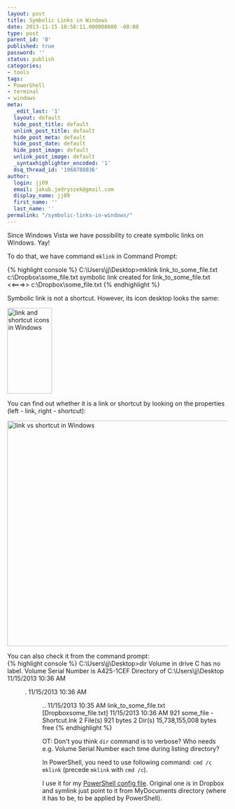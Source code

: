 ```yaml
---
layout: post
title: Symbolic Links in Windows
date: 2013-11-15 10:58:11.000000000 -08:00
type: post
parent_id: '0'
published: true
password: ''
status: publish
categories:
- tools
tags:
- PowerShell
- terminal
- windows
meta:
  _edit_last: '1'
  layout: default
  hide_post_title: default
  unlink_post_title: default
  hide_post_meta: default
  hide_post_date: default
  hide_post_image: default
  unlink_post_image: default
  _syntaxhighlighter_encoded: '1'
  dsq_thread_id: '1968788036'
author:
  login: jj09
  email: jakub.jedryszek@gmail.com
  display_name: jj09
  first_name: ''
  last_name: ''
permalink: "/symbolic-links-in-windows/"
---
```

<p>Since Windows Vista we have possibility to create symbolic links on Windows. Yay!</p>

<p>To do that, we have command <code>mklink</code> in Command Prompt:</p>

{% highlight console %}
C:\Users\jj\Desktop>mklink link_to_some_file.txt c:\Dropbox\some_file.txt
symbolic link created for link_to_some_file.txt <<===>> c:\Dropbox\some_file.txt
{% endhighlight %}

<p>Symbolic link is not a shortcut. However, its icon desktop looks the same:</p>

<p><img src="{{ site.baseurl }}/assets/2013/11/link_and_shortcut_icons.png" alt="link and shortcut icons in Windows" width="102" height="196" class="aligncenter size-full wp-image-790" /></p>

<p>You can find out whether it is a link or shortcut by looking on the properties (left - link, right - shortcut):</p>

<p><img src="{{ site.baseurl }}/assets/2013/11/link_vs_shortcut.png" alt="link vs shortcut in Windows" width="753" height="516" class="aligncenter size-full wp-image-791" /></p>

<p>You can also check it from the command prompt:<br />
{% highlight console %}
C:\Users\jj\Desktop>dir
 Volume in drive C has no label.
 Volume Serial Number is A425-1CEF
 Directory of C:\Users\jj\Desktop
11/15/2013  10:36 AM    <DIR>          .
11/15/2013  10:36 AM    <DIR>          ..
11/15/2013  10:35 AM    <SYMLINK>      link_to_some_file.txt [Dropboxsome_file.txt]
11/15/2013  10:36 AM               921 some_file - Shortcut.lnk
              2 File(s)            921 bytes
              2 Dir(s)  15,738,155,008 bytes free
{% endhighlight %}

<p>OT: Don't you think <code>dir</code> command is to verbose? Who needs e.g. Volume Serial Number each time during listing directory?</p>

<p>In PowerShell, you need to use following command: <code>cmd /c mklink</code> (precede <code>mklink</code> with <code>cmd /c</code>).</p>

<p>I use it for my <a href="http://jj09.net/windows-powershell-profile/" title="Windows PowerShell profile">PowerShell config file</a>. Original one is in Dropbox and symlink just point to it from MyDocuments directory (where it has to be, to be applied by PowerShell).</p>
